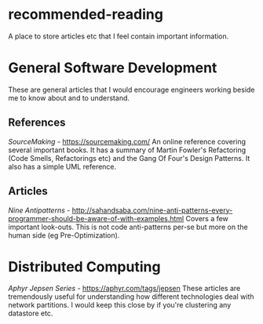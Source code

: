 # recommended-reading
A place to store articles etc that I feel contain important information.

# General Software Development 

These are general articles that I would encourage engineers working beside me to know about and to understand.
## References
*SourceMaking* - https://sourcemaking.com/
An online reference covering several important books. It has a summary of Martin Fowler's Refactoring (Code Smells, Refactorings etc) and the Gang Of Four's Design Patterns. It also has a simple UML reference.

## Articles
*Nine Antipatterns* - http://sahandsaba.com/nine-anti-patterns-every-programmer-should-be-aware-of-with-examples.html
Covers a few important look-outs. This is not code anti-patterns per-se but more on the human side (eg Pre-Optimization).

# Distributed Computing
*Aphyr Jepsen Series* - https://aphyr.com/tags/jepsen
These articles are tremendously useful for understanding how different technologies deal with network partitions. I would keep this close by if you're clustering any datastore etc.

